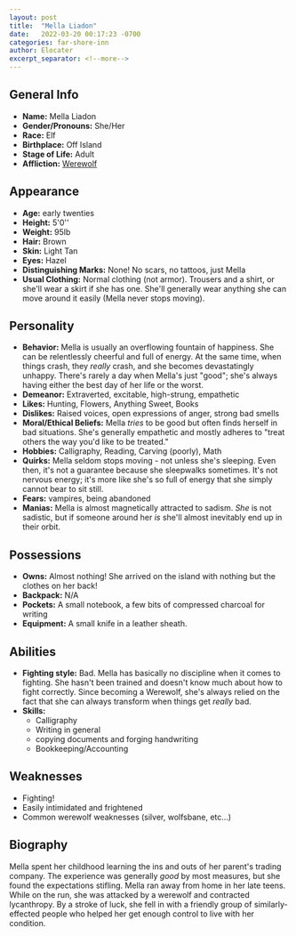 ```yaml
---
layout: post
title:  "Mella Liadon"
date:   2022-03-20 00:17:23 -0700
categories: far-shore-inn
author: Elocater
excerpt_separator: <!--more-->
---
```


## General Info

- **Name:** Mella Liadon
- **Gender/Pronouns:** She/Her
- **Race:** Elf
- **Birthplace:** Off Island
- **Stage of Life:** Adult
- **Affliction:** [Werewolf](/far-shore-inn/Lycanthropy)

<!--more-->

## Appearance

- **Age:** early twenties
- **Height:** 5'0''
- **Weight:** 95lb
- **Hair:** Brown
- **Skin:** Light Tan
- **Eyes:** Hazel
- **Distinguishing Marks:** None! No scars, no tattoos, just Mella
- **Usual Clothing:** Normal clothing (not armor). Trousers and a shirt, or she'll wear a skirt if she has one. She'll generally wear anything she can move around it easily (Mella never stops moving).

## Personality

- **Behavior:** Mella is usually an overflowing fountain of happiness. She can be relentlessly cheerful and full of energy. At the same time, when things crash, they *really* crash, and she becomes devastatingly unhappy. There's rarely a day when Mella's just "good"; she's always having either the best day of her life or the worst.
- **Demeanor:** Extraverted, excitable, high-strung, empathetic
- **Likes:** Hunting, Flowers, Anything Sweet, Books
- **Dislikes:** Raised voices, open expressions of anger, strong bad smells
- **Moral/Ethical Beliefs:** Mella *tries* to be good but often finds herself in bad situations. She's generally empathetic and mostly adheres to "treat others the way you'd like to be treated."
- **Hobbies:** Calligraphy, Reading, Carving (poorly), Math
- **Quirks:** Mella seldom stops moving - not unless she's sleeping. Even then, it's not a guarantee because she sleepwalks sometimes. It's not nervous energy; it's more like she's so full of energy that she simply cannot bear to sit still.
- **Fears:** vampires, being abandoned
- **Manias:** Mella is almost magnetically attracted to sadism. *She* is not sadistic, but if someone around her *is* she'll almost inevitably end up in their orbit.

## Possessions

- **Owns:** Almost nothing! She arrived on the island with nothing but the clothes on her back!
- **Backpack:** N/A
- **Pockets:** A small notebook, a few bits of compressed charcoal for writing
- **Equipment:** A small knife in a leather sheath.

## Abilities

- **Fighting style:** Bad. Mella has basically no discipline when it comes to fighting. She hasn't been trained and doesn't know much about how to fight correctly. Since becoming a Werewolf, she's always relied on the fact that she can always transform when things get *really* bad.
- **Skills:**
  - Calligraphy
  - Writing in general
  - copying documents and forging handwriting
  - Bookkeeping/Accounting

## Weaknesses

- Fighting!
- Easily intimidated and frightened
- Common werewolf weaknesses (silver, wolfsbane, etc...)

## Biography

Mella spent her childhood learning the ins and outs of her parent's trading company.
The experience was generally *good* by most measures, but she found the expectations
stifling. Mella ran away from home in her late teens. While on the run, she was attacked
by a werewolf and contracted lycanthropy. By a stroke of luck, she fell in with a
friendly group of similarly-effected people who helped her get enough control to live
with her condition.

